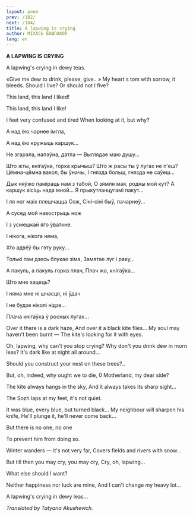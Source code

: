 ```yaml
---
layout: poem
prev: /182/
next: /184/
title: A lapwing is crying
author: МІХАСЬ БАШЛАКОЎ
lang: en
---
```



 
**A LAPWING IS CRYING**

A lapwing's crying in dewy teas.

«Give me dew to drink, please, give.. » My heart s tom with sorrow, it bleeds. Should I live? Or should not I five?

This land, this land I liked!

This land, this land I like!

I feet very confused and tired When looking at it, but why?

А над ёю чарнее імгла,

А над ёю кружыць каршук...

He згарэла, напэўна, датла — Выглядае маю душу...

Што жты, кнігаўка, горка крычыш? Што ж расы ты ў лугах не п'еш? Цёмна-цёмна вакол, бы ўначы, I гнязда больш, гнязда не саўеш...

Дык няўжо паміраць нам з табой, О зямля мая, родны мой кут? А каршук вісіць нада мной... Я прыкутланцугамі пакут...

I ля ног маіх плешчацца Сож, Сіні-сіні быў, пачарнеў...

А сусед мой навострыць нож

I з усмешкай яго ўваткне.

I нікога, нікога няма,

Хто адвёў бы гэту руку...

Толькі там дзесь блукае зіма, Замятае луг і раку,..

А пакуль, а пакуль горка плач, Плач жа, кнігаўка...

Што мне хацець?

I няма мне ні шчасця, ні ўдач

I не будзе ніколі нідзе...

Плача кнігаўка ў росных лугах...

Over it there is a dark haze, And over it a black kite flies... My soul may haven't been burnt — The kite's looking for it with eyes.

Oh, lapwing, why can't you stop crying? Why don't you drink dew in morn leas? It's dark like at night ail around...

Should you construct your nest on these trees?..

But, oh, indeed, why ought we to die, 0 Motherland, my dear side?

The kite always hangs in the sky, And it always takes its sharp sight...

The Sozh laps at my feet, it's not quiet.

It was blue, every blue, but turned black... My neighbour will sharpen his knife, He'll plunge it, he'll never come back...

But there is no one, no one

To prevent him from doing so.

Winter wanders — it's not very far, Covers fields and rivers with snow...

But till then you may cry, you may cry, Cry, oh, lapwing...

What else should I want?

Neither happiness nor luck are mine, And I can't change my heavy lot...

A lapwing's crying in dewy leas...

_Translated by Tatyana Akushevich._
